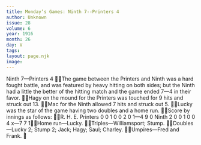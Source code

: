 ```yaml
---
title: Monday’s Games: Ninth 7--Printers 4
author: Unknown
issue: 28
volume: 6
year: 1916
month: 26
day: V
tags:
layout: page.njk
image:
---
```

Ninth 7—Printers 4 The game between the Printers and Ninth was a hard fought battle, and was featured by heavy hitting on both sides; but the Ninth had a little the better of the hitting match and the game ended 7—4 in their favor. Hagy on the mound for the Printers was touched for 9 hits and struck out 13. Mac for the Ninth allowed 7 hits and struck out 5. Lucky was the star of the game having two doubles and a home run. Score by innings as follows: R. H. E. Printers 0 0 1 0 0 2 0 1—4 9 0 Ninth 2 0 0 1 0 0 4 x—7 7 1Home run—Lucky. Triples—Williamsport; Stump. Doubles—Lucky 2; Stump 2; Jack; Hagy; Saul; Charley. Umpires—Fred and Frank. 
